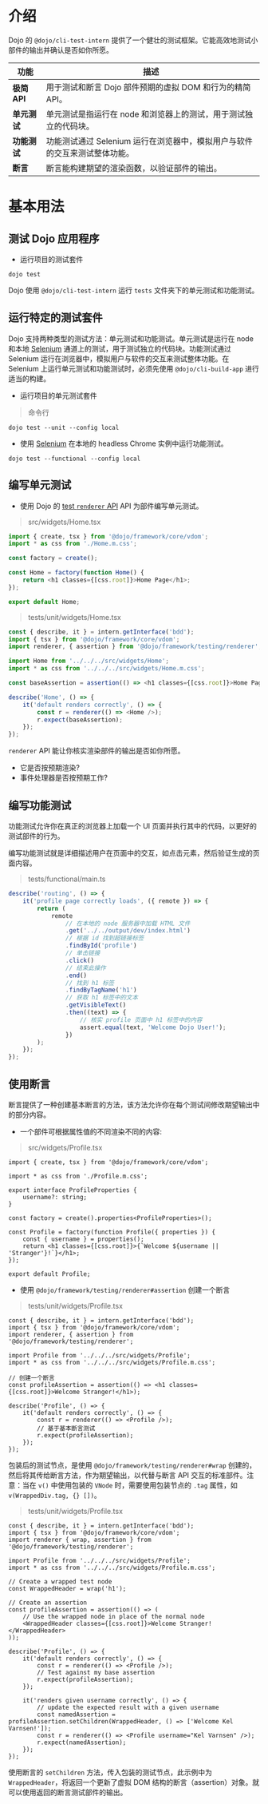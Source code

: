 # 介绍

<!--
https://github.com/dojo/framework/blob/master/docs/en/testing/introduction.md
commit f154baaf15a0e1eb69721ec7651fdf507a398475
-->

Dojo 的 `@dojo/cli-test-intern` 提供了一个健壮的测试框架。它能高效地测试小部件的输出并确认是否如你所愿。

| 功能         | 描述                                                                       |
| ------------ | -------------------------------------------------------------------------- |
| **极简 API** | 用于测试和断言 Dojo 部件预期的虚拟 DOM 和行为的精简 API。                  |
| **单元测试** | 单元测试是指运行在 node 和浏览器上的测试，用于测试独立的代码块。           |
| **功能测试** | 功能测试通过 Selenium 运行在浏览器中，模拟用户与软件的交互来测试整体功能。 |
| **断言**     | 断言能构建期望的渲染函数，以验证部件的输出。                               |

# 基本用法

## 测试 Dojo 应用程序

-   运行项目的测试套件

```shell
dojo test
```

Dojo 使用 `@dojo/cli-test-intern` 运行 `tests` 文件夹下的单元测试和功能测试。

## 运行特定的测试套件

Dojo 支持两种类型的测试方法：单元测试和功能测试。单元测试是运行在 node 和本地 [Selenium] 通道上的测试，用于测试独立的代码块。功能测试通过 Selenium 运行在浏览器中，模拟用户与软件的交互来测试整体功能。在 Selenium 上运行单元测试和功能测试时，必须先使用 `@dojo/cli-build-app` 进行适当的构建。

-   运行项目的单元测试套件

> 命令行

```shell
dojo test --unit --config local
```

-   使用 [Selenium] 在本地的 headless Chrome 实例中运行功能测试。

```shell
dojo test --functional --config local
```

## 编写单元测试

-   使用 Dojo 的 [test `renderer` API](/learn/testing/test-renderer) API 为部件编写单元测试。

> src/widgets/Home.tsx

```ts
import { create, tsx } from '@dojo/framework/core/vdom';
import * as css from './Home.m.css';

const factory = create();

const Home = factory(function Home() {
	return <h1 classes={[css.root]}>Home Page</h1>;
});

export default Home;
```

> tests/unit/widgets/Home.tsx

```ts
const { describe, it } = intern.getInterface('bdd');
import { tsx } from '@dojo/framework/core/vdom';
import renderer, { assertion } from '@dojo/framework/testing/renderer';

import Home from '../../../src/widgets/Home';
import * as css from '../../../src/widgets/Home.m.css';

const baseAssertion = assertion(() => <h1 classes={[css.root]}>Home Page</h1>);

describe('Home', () => {
	it('default renders correctly', () => {
		const r = renderer(() => <Home />);
		r.expect(baseAssertion);
	});
});
```

`renderer` API 能让你核实渲染部件的输出是否如你所愿。

-   它是否按预期渲染?
-   事件处理器是否按预期工作?

## 编写功能测试

功能测试允许你在真正的浏览器上加载一个 UI 页面并执行其中的代码，以更好的测试部件的行为。

编写功能测试就是详细描述用户在页面中的交互，如点击元素，然后验证生成的页面内容。

> tests/functional/main.ts

```ts
describe('routing', () => {
	it('profile page correctly loads', ({ remote }) => {
		return (
			remote
				// 在本地的 node 服务器中加载 HTML 文件
				.get('../../output/dev/index.html')
				// 根据 id 找到超链接标签
				.findById('profile')
				// 单击链接
				.click()
				// 结束此操作
				.end()
				// 找到 h1 标签
				.findByTagName('h1')
				// 获取 h1 标签中的文本
				.getVisibleText()
				.then((text) => {
					// 核实 profile 页面中 h1 标签中的内容
					assert.equal(text, 'Welcome Dojo User!');
				})
		);
	});
});
```

## 使用断言

断言提供了一种创建基本断言的方法，该方法允许你在每个测试间修改期望输出中的部分内容。

-   一个部件可根据属性值的不同渲染不同的内容:

> src/widgets/Profile.tsx

```tsx
import { create, tsx } from '@dojo/framework/core/vdom';

import * as css from './Profile.m.css';

export interface ProfileProperties {
	username?: string;
}

const factory = create().properties<ProfileProperties>();

const Profile = factory(function Profile({ properties }) {
	const { username } = properties();
	return <h1 classes={[css.root]}>{`Welcome ${username || 'Stranger'}!`}</h1>;
});

export default Profile;
```

-   使用 `@dojo/framework/testing/renderer#assertion` 创建一个断言

> tests/unit/widgets/Profile.tsx

```tsx
const { describe, it } = intern.getInterface('bdd');
import { tsx } from '@dojo/framework/core/vdom';
import renderer, { assertion } from '@dojo/framework/testing/renderer';

import Profile from '../../../src/widgets/Profile';
import * as css from '../../../src/widgets/Profile.m.css';

// 创建一个断言
const profileAssertion = assertion(() => <h1 classes={[css.root]}>Welcome Stranger!</h1>);

describe('Profile', () => {
	it('default renders correctly', () => {
		const r = renderer(() => <Profile />);
		// 基于基本断言测试
		r.expect(profileAssertion);
	});
});
```

包装后的测试节点，是使用 `@dojo/framework/testing/renderer#wrap` 创建的，然后将其传给断言方法，作为期望输出，以代替与断言 API 交互的标准部件。注意：当在 `v()` 中使用包装的 `VNode` 时，需要使用包装节点的 `.tag` 属性，如 `v(WrappedDiv.tag, {} [])`。

> tests/unit/widgets/Profile.tsx

```tsx
const { describe, it } = intern.getInterface('bdd');
import { tsx } from '@dojo/framework/core/vdom';
import renderer { wrap, assertion } from '@dojo/framework/testing/renderer';

import Profile from '../../../src/widgets/Profile';
import * as css from '../../../src/widgets/Profile.m.css';

// Create a wrapped test node
const WrappedHeader = wrap('h1');

// Create an assertion
const profileAssertion = assertion(() => (
	// Use the wrapped node in place of the normal node
	<WrappedHeader classes={[css.root]}>Welcome Stranger!</WrappedHeader>
));

describe('Profile', () => {
	it('default renders correctly', () => {
		const r = renderer(() => <Profile />);
		// Test against my base assertion
		r.expect(profileAssertion);
	});

	it('renders given username correctly', () => {
		// update the expected result with a given username
		const namedAssertion = profileAssertion.setChildren(WrappedHeader, () => ['Welcome Kel Varnsen!']);
		const r = renderer(() => <Profile username="Kel Varnsen" />);
		r.expect(namedAssertion);
	});
});
```

使用断言的 `setChildren` 方法，传入包装的测试节点，此示例中为 `WrappedHeader`，将返回一个更新了虚拟 DOM 结构的断言（assertion）对象。就可以使用返回的断言测试部件的输出。

[dojo cli]: https://github.com/dojo/cli
[intern]: https://theintern.io/
[selenium]: http://www.seleniumhq.org/
